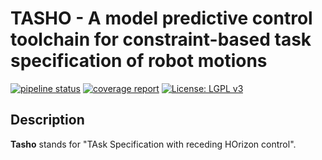 # TASHO - A model predictive control toolchain for constraint-based task specification of robot motions
[![pipeline status](https://gitlab.mech.kuleuven.be/meco-software/tasho/badges/master/pipeline.svg)](https://gitlab.mech.kuleuven.be/meco-software/tasho/commits/master)
[![coverage report](https://gitlab.mech.kuleuven.be/meco-software/tasho/badges/master/coverage.svg)](https://meco-software.pages.mech.kuleuven.be/tasho/coverage/index.html)
[![License: LGPL v3](https://img.shields.io/badge/License-LGPL%20v3-blue.svg)](https://www.gnu.org/licenses/lgpl-3.0)

## Description
**Tasho** stands for "TAsk Specification with receding HOrizon control".
